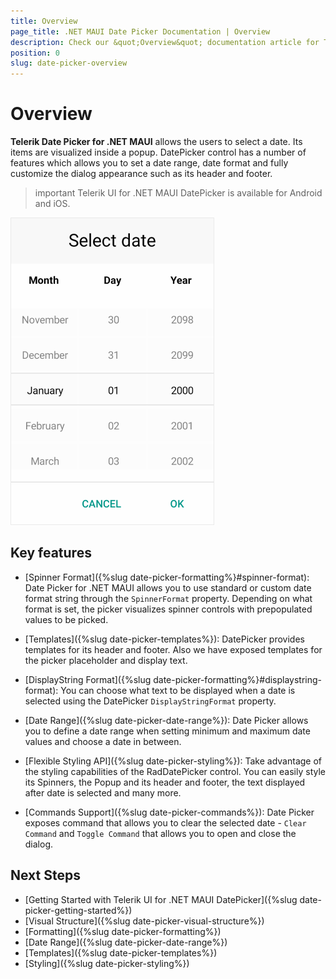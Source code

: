 ```yaml
---
title: Overview
page_title: .NET MAUI Date Picker Documentation | Overview
description: Check our &quot;Overview&quot; documentation article for Telerik Date Picker for .NET MAUI.
position: 0
slug: date-picker-overview
---
```


# Overview

**Telerik Date Picker for .NET MAUI** allows the users to select a date. Its items are visualized inside a popup. DatePicker control has a number of features which allows you to set a date range, date format and fully customize the dialog appearance such as its header and footer.  

>important Telerik UI for .NET MAUI DatePicker is available for Android and iOS.

![DateTime Picker Overview](images/date_picker_overview.png)

## Key features

* [Spinner Format]({%slug date-picker-formatting%}#spinner-format): Date Picker for .NET MAUI allows you to use standard or custom date format string through the `SpinnerFormat` property. Depending on what format is set, the picker visualizes spinner controls with prepopulated values to be picked.

* [Templates]({%slug date-picker-templates%}): DatePicker provides templates for its header and footer. Also we have exposed templates for the picker placeholder and display text.

* [DisplayString Format]({%slug date-picker-formatting%}#displaystring-format): You can choose what text to be displayed when a date is selected using the DatePicker `DisplayStringFormat` property. 

* [Date Range]({%slug date-picker-date-range%}): Date Picker allows you to define a date range when setting minimum and maximum date values and choose a date in between.

* [Flexible Styling API]({%slug date-picker-styling%}): Take advantage of the styling capabilities of the RadDatePicker control. You can easily style its Spinners, the Popup and its header and footer, the text displayed after date is selected and many more.

* [Commands Support]({%slug date-picker-commands%}): Date Picker exposes command that allows you to clear the selected date - `Clear Command` and `Toggle Command` that allows you to open and close the dialog.

## Next Steps

- [Getting Started with Telerik UI for .NET MAUI DatePicker]({%slug date-picker-getting-started%})
- [Visual Structure]({%slug date-picker-visual-structure%})
- [Formatting]({%slug date-picker-formatting%})
- [Date Range]({%slug date-picker-date-range%})
- [Templates]({%slug date-picker-templates%})
- [Styling]({%slug date-picker-styling%})